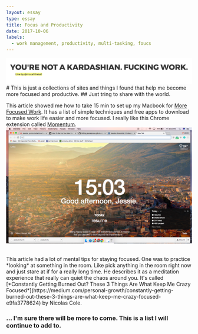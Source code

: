 ```yaml
---
layout: essay
type: essay
title: Focus and Productivity 
date: 2017-10-06
labels:
  - work management, productivity, multi-tasking, foucs
---
```


<img class="ui centered image" src="../images/kimK.png">
<br>
# This is just a collections of sites and things I found that help me become more focused and productive. 
## Just tring to share with the world. 
 <br>

This article showed me how to take 15 min to set up my Macbook for [More Focused Work](https://betterhumans.coach.me/how-to-set-up-your-mac-for-focused-work-ab3565750059). It has a list of simple techniques and free apps to download to make work life easier and more focused. I really like this Chrome extension called [Momentum](https://momentumdash.com/). 
<br>
<img class="ui centered image" src="../images/momentum.png">

<br> 
This article had a lot of mental tips for staying focused. One was to practice *looking* at something in the room. Like pick anything in the room right now and just stare at if for a really long time. He describes it as a meditation experience that really can quiet the chaos around you. 
It's called [*Constantly Getting Burned Out? These 3 Things Are What Keep Me Crazy Focused*](https://medium.com/personal-growth/constantly-getting-burned-out-these-3-things-are-what-keep-me-crazy-focused-e9fa3778624) by Nicolas Cole.


### ... I'm sure there will be more to come. This is a list I will continue to add to. 
